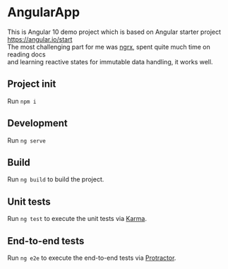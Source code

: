 # AngularApp

This is Angular 10 demo project which is based on Angular starter project https://angular.io/start  
The most challenging part for me was [ngrx](https://ngrx.io/), spent quite much time on reading docs  
and learning reactive states for immutable data handling, it works well.



## Project init

Run `npm i`

## Development

Run `ng serve`

## Build

Run `ng build` to build the project.

## Unit tests

Run `ng test` to execute the unit tests via [Karma](https://karma-runner.github.io).

## End-to-end tests

Run `ng e2e` to execute the end-to-end tests via [Protractor](http://www.protractortest.org/).
